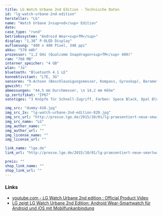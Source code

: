 ```yaml
---
title: LG Watch Urbane 2nd Edition - Technische Daten
id: "lg-watch-urbane-2nd-edition"
hersteller: "LG"
name: "Watch Urbane 2<sup>nd</sup> Edition"
date: 
case_type: "rund"
betriebssystem: "Android Wear<sup>TM</sup>"
display: "1,38” P-OLED Display"
aufloesung: "480 x 480 Pixel, 348 ppi"
akku: "570 mAh"
prozessor: "1,2 GHz (Qualcomm Snapdragon<sup>TM</sup> 400)"
ram: "768 MB"
interner_speicher: "4 GB"
wlan: "Ja"
bluetooth: "Bluetooth 4.1 LE"
konnektivitaet: "LTE, 3G"
sensoren: "9-Achsen (Beschleunigungsmesser, Kompass, Gyroskop), Barometer, Optischer Pulsmesser (PPG), GPS"
gewicht: "?"
abmessungen: "44,5 mm Durchmesser, \n 14,2 mm Höhe"
ip_zertifikat: "IP67"
sonstiges: "3 Knöpfe für Schnell-Zugriff, Farben: Space Black, Opal Blue, Opal Blue, Luxe White, Signature Brown"

img_src: "dummy-410.jpg"
img_src_2x: "lg-watch-urbane-2nd-edition-820.jpg"
img_src_url: "http://presse.lge.de/2015/10/01/lg-praesentiert-neue-smartwatch-mit-android-wear-und-lte/"
img_src_name: "LG"
img_author_name: ""
img_author_url: ""
img_license_name: ""
img_license_url: ""

link_name: "lge.de"
link_url: "http://presse.lge.de/2015/10/01/lg-praesentiert-neue-smartwatch-mit-android-wear-und-lte/"

preis: ""
shop_link_name: ""
shop_link_url: ""
---
```


### Links
* [youtube.com - LG Watch Urbane 2nd edition : Official Product Video](https://www.youtube.com/watch?v=FdRymDRtPJA)
* [LG zeigt LG Watch Urbane 2nd Edition: Android Wear-Smartwatch für Android und iOS mit Mobilfunkanbindung](http://stadt-bremerhaven.de/lg-zeigt-lg-watch-urbane-2nd-edition-android-wear-smartwatch-fuer-android-und-ios-mit-mobilfunkanbindung/)

